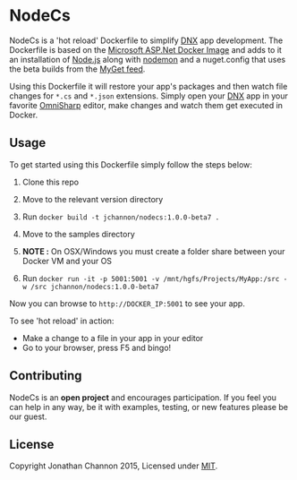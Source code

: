 # NodeCs

NodeCs is a 'hot reload' Dockerfile to simplify [DNX][] app development. The Dockerfile is based on the
[Microsoft ASP.Net Docker Image][] and adds to it an installation of [Node.js][] along with [nodemon][] and a
nuget.config that uses the beta builds from the [MyGet feed][].

Using this Dockerfile it will restore your app's packages and then watch file changes for `*.cs` and
`*.json` extensions. Simply open your [DNX][] app in your favorite [OmniSharp][] editor, make changes
and watch them get executed in Docker.

## Usage
To get started using this Dockerfile simply follow the steps below:



1. Clone this repo

2. Move to the relevant version directory

3. Run `docker build -t jchannon/nodecs:1.0.0-beta7 .`

4. Move to the samples directory

5. __NOTE :__ On OSX/Windows you must create a folder share between your Docker VM and your OS

6. Run `docker run -it -p 5001:5001 -v /mnt/hgfs/Projects/MyApp:/src -w /src jchannon/nodecs:1.0.0-beta7`

Now you can browse to `http://DOCKER_IP:5001` to see your app.

To see 'hot reload' in action:

- Make a change to a file in your app in your editor
- Go to your browser, press F5 and bingo!

## Contributing
NodeCs is an __open project__ and encourages participation. If you feel you can help in any way, be
it with examples, testing, or new features please be our guest.

## License

Copyright Jonathan Channon 2015, Licensed under [MIT][].

[MIT]: ./LICENSE
[DNX]: https://github.com/aspnet/dnx
[Node.js]: https://github.com/nodejs/node
[OmniSharp]: http://www.omnisharp.net/
[nodemon]: https://github.com/remy/nodemon
[MyGet feed]: https://www.myget.org/gallery/aspnetvnext
[Microsoft ASP.Net Docker Image]: https://github.com/aspnet/aspnet-docker
